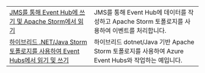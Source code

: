 |  |  |
|---------|---------|
| [JMS를 통해 Event Hub에 쓰기 및 Apache Storm에서 읽기][1] | JMS를 통해 Event Hub에 데이터를 작성하고 Apache Storm 토폴로지를 사용하여 이벤트를 처리합니다. 
| [하이브리드 .NET/Java Storm 토폴로지를 사용하여 Event Hubs에서 읽기 및 쓰기][2] | 하이브리드 dotnet/Java 기반 Apache Storm 토폴로지를 사용하여 Azure Event Hubs와 작업하는 예입니다.

[1]: https://azure.microsoft.com/resources/samples/event-hubs-java-storm-sender-jms-receiver/
[2]: https://azure.microsoft.com/resources/samples/hdinsight-dotnet-java-storm-eventhub/